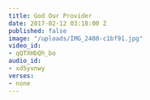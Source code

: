 ```yaml
---
title: God Our Provider
date: 2017-02-12 03:18:00 Z
published: false
image: "/uploads/IMG_2480-c1bf91.jpg"
video_id:
- qQTXHbQh_bo
audio_id:
- xd5yvnwy
verses:
- none
---
```



